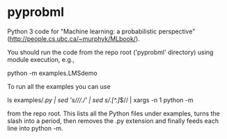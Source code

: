 # pyprobml
Python 3 code for "Machine learning: a probabilistic perspective" (http://people.cs.ubc.ca/~murphyk/MLbook/).

You should run the code from the repo root ('pyprobml' directory)
using module execution, e.g.,

python -m examples.LMSdemo

To run all the examples you can use

ls examples/*.py | sed 's/\//./' | sed s/\.[^\.]*$// | xargs -n 1 python -m

from the repo root. This lists all the Python files under examples, turns the slash into a
period, then removes the .py extension and finally feeds each line into python -m. 


